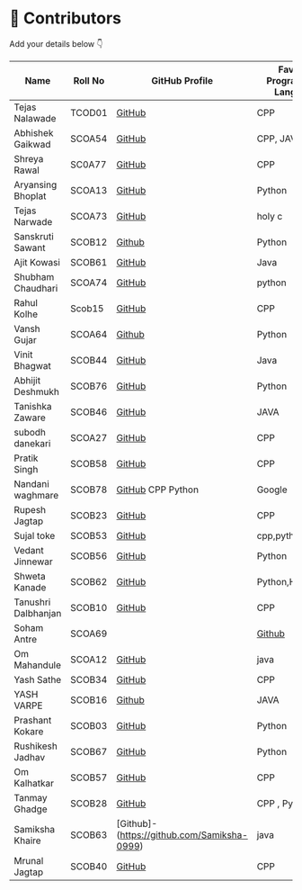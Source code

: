 # 👥 Contributors

Add your details below 👇

| Name            | Roll No | GitHub Profile                                                                 | Favorite Programming Language | Dream Company |
|-----------------|---------|--------------------------------------------------------------------------------|-------------------------------|---------------|
| Tejas Nalawade  | TCOD01  | [GitHub](https://github.com/Tejas-Santosh-Nalawade)                            | CPP                           | Google        |
| Abhishek Gaikwad| SCOA54  | [GitHub](https://github.com/abhi-7755/first-contribution.git)                  | CPP, JAVA                     | Google        |
| Shreya Rawal    | SC0A77  | [GitHub](https://github.com/shreyarawal6486-sketch)                            | CPP                           | Google        |
| Aryansing Bhoplat | SCOA13 | [GitHub](https://github.com/Aryan-Bhoplat) | Python | Amazon |
|Tejas Narwade|SCOA73|[GitHub](https://github.com/t9ja5)| holy c|linux|
| Sanskruti Sawant | SCOB12 |[Github](https://github.com/Sanskruti-Sawant)| Python | Google |
| Ajit Kowasi | SCOB61 | [GitHub](https://github.com/Ajit-Raju-Kowasi) | Java | Google |
|Shubham Chaudhari|SCOA74|[GitHub](https://github.com/shubham5400E)|python|infosys|
Rahul Kolhe | Scob15 | [GitHub](https://github.com/Rahulkolhe777) | CPP | Google |
|Vansh Gujar|SCOA64|[Github](https://github.com/Vansh936)|Python|BLACK ROCKCONTRIBUTORS.md|
| Vinit Bhagwat  | SCOB44 |[GitHub](https://github.com/vinitbhagwat) | Java | Microsoft |  
| Abhijit Deshmukh | SCOB76 | [GitHub](https://github.com/Abhijit5011) | Python | Microsoft |
| Tanishka Zaware| SCOB46 | [GitHub](https://github.com/tanishkazaware/github-_session-try.git) | JAVA | Google |
| subodh danekari | SCOA27| [GitHub](https://github.com/subodhdanekari/first-contribution.git) | CPP | Google |
| Pratik Singh | SCOB58 | [GitHub](https://github.com/Pratik168960) | CPP | Google |
| Nandani waghmare | SCOB78 | [GitHub](https://github.com/Nandaniwaghmare) CPP Python | Google |
| Rupesh Jagtap | SCOB23 | [GitHub](https://github.com/rupesh0001-tech) | CPP | Google |
| Sujal toke | SCOB53 | [GitHub](https://github.com/SujalTOke) | cpp,python | google |
| Vedant Jinnewar| SCOB56 | [GitHub](https://github.com/vedantstudio2006) | Python | Microsoft |
| Shweta Kanade | SCOB62 | [GitHub](https://github.com/shwetakanade121) | Python,HTML,CSS| Google |
| Tanushri Dalbhanjan | SCOB10 | [GitHub](https://github.com/Tanushri1307) | CPP | Google |
|Soham Antre|SCOA69||[Github](https://github.com/Soham007575)|Python|Nvidia|
|Om Mahandule|SCOA12|[GitHub](https://github.com/mahanduleom2-pixel)|java|Google|
| Yash Sathe | SCOB34 | [GitHub](https://github.com/BOLT2006) | CPP | Google |
YASH VARPE|SCOB16|[Github](https://github.com/yash-0120)|JAVA|GOOGLE|
| Prashant Kokare | SCOB03| [GitHub](https://github.com/Prashant-2008) | Python | Microsoft |
| Rushikesh Jadhav | SCOB67 | [GitHub](https://github.com/madmaxdobby) | Python | Google |
|Om Kalhatkar|SCOB57|[GitHub](https://github.com/omkal18)|CPP|Amazon|
| Tanmay Ghadge | SCOB28 | [GitHub](https://github.com/Tanmay-g05) | CPP , Python | Google , Amazon |
| Samiksha Khaire | SCOB63 | [Github]-(https://github.com/Samiksha-0999) | java | Microsoft |
| Mrunal Jagtap | SCOB40 | [GitHub](https://github.com/SpoidyMon) | CPP | Google |
